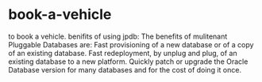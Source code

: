 # book-a-vehicle
to book a vehicle.
benifits of using jpdb: The benefits of mulitenant Pluggable Databases are: Fast provisioning of a new database or of a copy of an existing database. Fast redeployment, by unplug and plug, of an existing database to a new platform. Quickly patch or upgrade the Oracle Database version for many databases and for the cost of doing it once.
